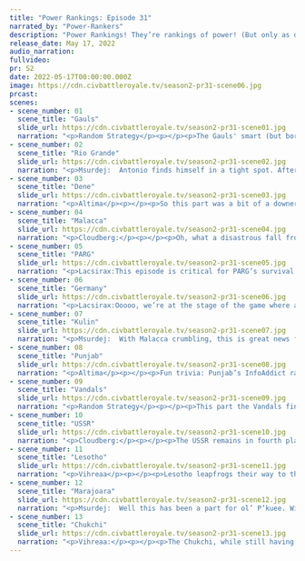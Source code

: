 ```yaml
---
title: "Power Rankings: Episode 31"
narrated_by: "Power-Rankers"
description: "Power Rankings! They’re rankings of power! (But only as of the instant of the end of the previous episode, as these are not meant to be future predictions!) Power Rankings!"
release_date: May 17, 2022
audio_narration:
fullvideo:
pr: S2
date: 2022-05-17T00:00:00.000Z
image: https://cdn.civbattleroyale.tv/season2-pr31-scene06.jpg
prcast:
scenes:
- scene_number: 01
  scene_title: "Gauls"
  slide_url: https://cdn.civbattleroyale.tv/season2-pr31-scene01.jpg
  narration: "<p>Random Strategy</p><p></p><p>The Gauls' smart (but boring) decision last part to kill Finland came in clutch immediately. The Vandals, angry at losing to Lesotho, take out their frustrations on their ancient enemy, the Gauls, thereby demonstrating how much their military might has advanced since last time they failed. But here's the thing: the Gauls aren't dead. Thanks to their elimination of Finland they have Turku to retire to! From this 1 tile 2 pop enclave of the USSR, they just need to remain friendly to the USSR in order to survive.</p>"
- scene_number: 02
  scene_title: "Rio Grande"
  slide_url: https://cdn.civbattleroyale.tv/season2-pr31-scene02.jpg
  narration: "<p>Msurdej:  Antonio finds himself in a tight spot. After Marajoara eviscerated them, the lands of Rio Grande are scattered and without their original capital. Now bumming it up in the old Neutral capital, Rosillo doesn’t really have any likely options for an escape. Sure he might have more troops and production than some, but it’s only a matter of time before their elimination comes in totality.</p>"
- scene_number: 03
  scene_title: "Dene"
  slide_url: https://cdn.civbattleroyale.tv/season2-pr31-scene03.jpg
  narration: "<p>Altima</p><p></p><p>So this part was a bit of a downer for the Dene. Their rank goes up a point, but only because a Terrible Thing has befallen Rio. While the worst of the Marajoaran offensive appears to mostly be over because of the Chukchi colony in the way of further naval incursion, that’s still an L no matter how you slice it. Regardless, they burned down Lutetia, and that’s funny.</p>"
- scene_number: 04
  scene_title: "Malacca"
  slide_url: https://cdn.civbattleroyale.tv/season2-pr31-scene04.jpg
  narration: "<p>Cloudberg:</p><p></p><p>Oh, what a disastrous fall from grace! Malacca plunges 7 ranks, more than half the total number of ranks remaining, after a surprise invasion from the Chukchi, Lesotho, and Kulin left them battling for their very survival. Numerous cities have already fallen and the Chukchi are at the gates of Malacca itself; the countryside of Southeast Asia is burning as the shattered remnants of the Malaccan military struggle to prevent the onslaught. It’s hard to say which and how much territory each invader will take, but one thing is clear: there’s virtually no way Malacca escapes this without being either eliminated or rumped.</p>"
- scene_number: 05
  scene_title: "PARG"
  slide_url: https://cdn.civbattleroyale.tv/season2-pr31-scene05.jpg
  narration: "<p>Lacsirax:This episode is critical for PARG’s survival. We always hoped for some dramatic conflicts between PARG and the USSR, and with the advent of modern warfare the Urals are no longer such an impenetrable barrier that stifles any war before they even begin. On the face of it, the forces on the ground are fairly evenly split white and red, PARG seemingly holding a slight advantage in the south but with a rather meatier advantage for Lenin in the north. But the kicker here is aerial supremacy, which the Soviets have used to huge advantage, battering border cities down to zero health while their own cities are mostly unscathed. That means Lenin will only need the odd unit here and there to flip those cities - and one such border city is Kolchak’s capital, Omsk. If those cities start to flip regularly, and the white forces are spent flipping them back (again without air support), things could turn very grim very quickly.</p>"
- scene_number: 06
  scene_title: "Germany"
  slide_url: https://cdn.civbattleroyale.tv/season2-pr31-scene06.jpg
  narration: "<p>Lacsirax:Ooooo, we’re at the stage of the game where a failed state like Germany is ranked all the way up at 8th. Stay out of trouble and they could even make the top 5! And staying out of trouble is what they did this episode, giving the Vandals moral support if not military support in their conquest of Gaul and otherwise enjoying the downfalls of distant civs like Malacca and Rio Grande. There’s no way back for Germany, but with a bit of a scattered empire that still spreads from the Caspian to Greenland, it’ll be a while before we’re eulogizing them.</p>"
- scene_number: 07
  scene_title: "Kulin"
  slide_url: https://cdn.civbattleroyale.tv/season2-pr31-scene07.jpg
  narration: "<p>Msurdej:  With Malacca crumbling, this is great news for their neighbors. And it just so happens that the Kulin **ARE** one of Malacca’s neighbors. Barak has been on an island hopping spree, pushing into the core cities of Malacca. But can William secure these cities for Kulin, and more importantly, will it be enough to take down Chukchi?</p>"
- scene_number: 08
  scene_title: "Punjab"
  slide_url: https://cdn.civbattleroyale.tv/season2-pr31-scene08.jpg
  narration: "<p>Altima</p><p></p><p>Fun trivia: Punjab’s InfoAddict rank is the same as their PR rank. This is the most interesting thing about Punjab right now. As the Malaccans collapse, they may have the opportunity to jump on that train themselves with their remarkably advanced military, but Singh has been extremely quiet as a whole lately, so nothing may well come of that.</p>"
- scene_number: 09
  scene_title: "Vandals"
  slide_url: https://cdn.civbattleroyale.tv/season2-pr31-scene09.jpg
  narration: "<p>Random Strategy</p><p></p><p>This part the Vandals finally peaced out with Lesotho after suffering a potentially game-losing defeat. With their American cities also gone, there was only 1 thing left to do: recreate the Roman empire. The only obstacle was those indomitable Gauls. But this time the Vandals have something that magic potion can't beat: planes. And with that, the Roman Empire has been successfully formed. Moving forwards, their next opponent should probably be Germany as that is the only opponent they outtech (yes: Vandal tech is falling behind which is not good). A worse option they could try would be teching back up to bridge the gap between them and Lesotho and the USSR.</p>"
- scene_number: 10
  scene_title: "USSR"
  slide_url: https://cdn.civbattleroyale.tv/season2-pr31-scene10.jpg
  narration: "<p>Cloudberg:</p><p></p><p>The USSR remains in fourth place as Malacca plunges below them and [redacted] leapfrogs ahead of them. However, we think their prospects have slightly improved. They captured Frankfurt from the Vandals this episode, and although their war with PARG has been inconclusive so far, most of us think they will eventually gain the advantage. On the other hand, if Lenin can’t beat the White Russians, his prospects may be over, as taking over PARG is an absolute must if he wants to turn the Soviet Union into a global superpower.</p>"
- scene_number: 11
  scene_title: "Lesotho"
  slide_url: https://cdn.civbattleroyale.tv/season2-pr31-scene11.jpg
  narration: "<p>Vihreaa</p><p></p><p>Lesotho leapfrogs their way to third place this week as they hold their considerable gains against the Vandals and Malacca collapses to Chukchi forces. With a modern and considerably large military, Lesotho was able to push against the Vandals, who owe most of their strength to their navy in the Mediterranean. They are among the top of the second tier powers, with a considerably smaller chance to win than the big two, but the game still has enough time left for them to amass the power needed to compete for the victory.</p>"
- scene_number: 12
  scene_title: "Marajoara"
  slide_url: https://cdn.civbattleroyale.tv/season2-pr31-scene12.jpg
  narration: "<p>Msurdej:  Well this has been a part for ol’ P’kuee. With Rio Grande and the Vandals cowed, Marajoara have dominated the American region, and have a foothold in the African region. More importantly, they have the tech lead AND the largest military. And Marajoara is chock full of paratroopers. Sure, we may be a few parts away from XCOMs, but if P’kuee can consolidate the recent gains, they’ll be in a great position to win.</p>"
- scene_number: 13
  scene_title: "Chukchi"
  slide_url: https://cdn.civbattleroyale.tv/season2-pr31-scene13.jpg
  narration: "<p>Vihreaa:</p><p></p><p>The Chukchi, while still having a quite successful part, only just barely retained their number one spot this week, by a single vote from one of our power rankers. While they still retain the most cities and highest production in the world, Marajoara has a considerable tech lead on them, and after taking a large chunk out of Rio Grande, their power has continued to grow. We don’t know if the Chukchi and Marajoara will face each other in battle in Total War, but when they inevitably do it will likely be a battle for control of the Pacific and North America. </p>"
---
```

